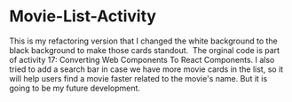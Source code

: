 # Movie-List-Activity
This is my refactoring version that I changed the white background to the black background to make those cards standout. 
The orginal code is part of activity 17: Converting Web Components To React Components.
I also tried to add a search bar in case we have more movie cards in the list, so it will help users find a movie faster related to the movie's name. But it is going to be my future development.
